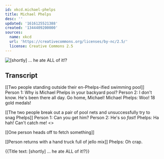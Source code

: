 ```yaml
---
id: xkcd.michael-phelps
title: Michael Phelps
desc: ''
updated: '1616125521388'
created: '1344409200000'
sources:
  name: xkcd
  url: 'https://creativecommons.org/licenses/by-nc/2.5/'
  license: Creative Commons 2.5
---
```

![[shortly] ... he ate ALL of it!?](https://imgs.xkcd.com/comics/michael_phelps.png)

## Transcript
[[Two people standing outside their en-Phelps-ified swimming pool]]
Person 1: Why is Michael Phelps in your backyard pool?
Person 2: I don't know. He's been there all day.  Go home, Michael!
Michael Phelps: Woo! 18 gold medals!

[[The two people break out a pair of pool nets and unsuccessfully try to snag Phelps]]
Person 1: Can you get him?
Person 2: He's so *fast*!
Phelps: Ha hah! Can't catch me! <<Splash splash>>

[[One person heads off to fetch something]]

[[Person returns with a hand truck full of jello mix]]
Phelps: Oh crap.

{{Title text: [shortly] ... he ate ALL of it!?}}
